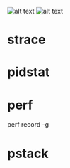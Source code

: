 ![alt text](../../medias/images_0/可观测工具_image.png)
![alt text](../../medias/images_0/可观测工具_image-1.png)

# strace

# pidstat

# perf
perf record -g

# pstack

#